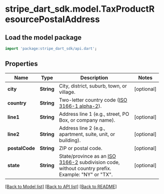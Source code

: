 # stripe_dart_sdk.model.TaxProductResourcePostalAddress

## Load the model package
```dart
import 'package:stripe_dart_sdk/api.dart';
```

## Properties
Name | Type | Description | Notes
------------ | ------------- | ------------- | -------------
**city** | **String** | City, district, suburb, town, or village. | [optional] 
**country** | **String** | Two-letter country code ([ISO 3166-1 alpha-2](https://en.wikipedia.org/wiki/ISO_3166-1_alpha-2)). | 
**line1** | **String** | Address line 1 (e.g., street, PO Box, or company name). | [optional] 
**line2** | **String** | Address line 2 (e.g., apartment, suite, unit, or building). | [optional] 
**postalCode** | **String** | ZIP or postal code. | [optional] 
**state** | **String** | State/province as an [ISO 3166-2](https://en.wikipedia.org/wiki/ISO_3166-2) subdivision code, without country prefix. Example: \"NY\" or \"TX\". | [optional] 

[[Back to Model list]](../README.md#documentation-for-models) [[Back to API list]](../README.md#documentation-for-api-endpoints) [[Back to README]](../README.md)


